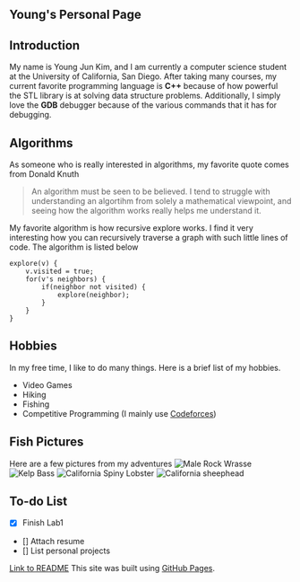 ## Young's Personal Page

## Introduction
My name is Young Jun Kim, and I am currently a computer science student at the University of California, San Diego. After taking many courses, my current favorite programming language is **C++** because of how powerful the STL library is at solving data structure problems. Additionally, I simply love the **GDB** debugger because of the various commands that it has for debugging. 

## Algorithms
As someone who is really interested in algorithms, my favorite quote comes from Donald Knuth
> An algorithm must be seen to be believed. 
I tend to struggle with understanding an algortihm from solely a mathematical viewpoint, and seeing how the algorithm works really helps me understand it.

My favorite algorithm is how recursive explore works. I find it very interesting how you can recursively traverse a graph with such little lines of code. The algorithm is listed below
```
explore(v) {
    v.visited = true;
    for(v's neighbors) {
        if(neighbor not visited) {
            explore(neighbor);
        }
    }
}
```

## Hobbies
In my free time, I like to do many things. Here is a brief list of my hobbies.
- Video Games
- Hiking
- Fishing
- Competitive Programming (I mainly use [Codeforces](https://codeforces.com/))


## Fish Pictures
Here are a few pictures from my adventures 
![Male Rock Wrasse](1.jpg)
![Kelp Bass](2.jpg)
![California Spiny Lobster](3.jpg)
![California sheephead](4.jpg)

## To-do List
- [x] Finish Lab1
- [] Attach resume
- [] List personal projects

[Link to README](README.md)
This site was built using [GitHub Pages](https://pages.github.com/).